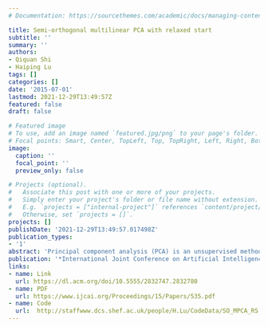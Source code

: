 ```yaml
---
# Documentation: https://sourcethemes.com/academic/docs/managing-content/

title: Semi-orthogonal multilinear PCA with relaxed start
subtitle: ''
summary: ''
authors:
- Qiquan Shi
- Haiping Lu
tags: []
categories: []
date: '2015-07-01'
lastmod: 2021-12-29T13:49:57Z
featured: false
draft: false

# Featured image
# To use, add an image named `featured.jpg/png` to your page's folder.
# Focal points: Smart, Center, TopLeft, Top, TopRight, Left, Right, BottomLeft, Bottom, BottomRight.
image:
  caption: ''
  focal_point: ''
  preview_only: false

# Projects (optional).
#   Associate this post with one or more of your projects.
#   Simply enter your project's folder or file name without extension.
#   E.g. `projects = ["internal-project"]` references `content/project/deep-learning/index.md`.
#   Otherwise, set `projects = []`.
projects: []
publishDate: '2021-12-29T13:49:57.017498Z'
publication_types:
- '1'
abstract: 'Principal component analysis (PCA) is an unsupervised method for learning low-dimensional features with orthogonal projections. Multilinear PCA methods extend PCA to deal with multidimensional data (tensors) directly via tensor-to-tensor projection or tensor-to-vector projection (TVP). However, under the TVP setting, it is difficult to develop an effective multilinear PCA method with the orthogonality constraint. This paper tackles this problem by proposing a novel Semi-Orthogonal Multilinear PCA (SO-MPCA) approach. SO-MPCA learns low-dimensional features directly from tensors via TVP by imposing the orthogonality constraint in only one mode. This formulation results in more captured variance and more learned features than full orthogonality. For better generalization, we further introduce a relaxed start (RS) strategy to get SO-MPCA-RS by fixing the starting projection vectors, which increases the bias and reduces the variance of the learning model. Experiments on both face (2D) and gait (3D) data demonstrate that SO-MPCA-RS outperforms other competing algorithms on the whole, and the relaxed start strategy is also effective for other TVP-based PCA methods.'
publication: '*International Joint Conference on Artificial Intelligence (IJCAI)*'
links:
- name: Link
  url: https://dl.acm.org/doi/10.5555/2832747.2832780
- name: PDF
  url: https://www.ijcai.org/Proceedings/15/Papers/535.pdf
- name: Code
  url:  http://staffwww.dcs.shef.ac.uk/people/H.Lu/CodeData/SO_MPCA_RS.m 
---
```


